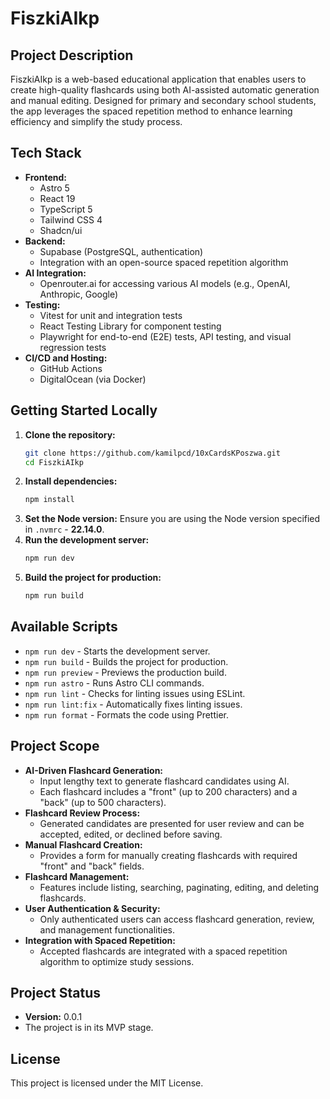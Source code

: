 # FiszkiAIkp

## Project Description

FiszkiAIkp is a web-based educational application that enables users to create high-quality flashcards using both AI-assisted automatic generation and manual editing. Designed for primary and secondary school students, the app leverages the spaced repetition method to enhance learning efficiency and simplify the study process.

## Tech Stack

- **Frontend:**
  - Astro 5
  - React 19
  - TypeScript 5
  - Tailwind CSS 4
  - Shadcn/ui
- **Backend:**
  - Supabase (PostgreSQL, authentication)
  - Integration with an open-source spaced repetition algorithm
- **AI Integration:**
  - Openrouter.ai for accessing various AI models (e.g., OpenAI, Anthropic, Google)
- **Testing:**
  - Vitest for unit and integration tests
  - React Testing Library for component testing
  - Playwright for end-to-end (E2E) tests, API testing, and visual regression tests
- **CI/CD and Hosting:**
  - GitHub Actions
  - DigitalOcean (via Docker)

## Getting Started Locally

1. **Clone the repository:**
   ```bash
   git clone https://github.com/kamilpcd/10xCardsKPoszwa.git
   cd FiszkiAIkp
   ```
2. **Install dependencies:**
   ```bash
   npm install
   ```
3. **Set the Node version:**
   Ensure you are using the Node version specified in `.nvmrc` - **22.14.0**.
4. **Run the development server:**
   ```bash
   npm run dev
   ```
5. **Build the project for production:**
   ```bash
   npm run build
   ```

## Available Scripts

- `npm run dev` - Starts the development server.
- `npm run build` - Builds the project for production.
- `npm run preview` - Previews the production build.
- `npm run astro` - Runs Astro CLI commands.
- `npm run lint` - Checks for linting issues using ESLint.
- `npm run lint:fix` - Automatically fixes linting issues.
- `npm run format` - Formats the code using Prettier.

## Project Scope

- **AI-Driven Flashcard Generation:**
  - Input lengthy text to generate flashcard candidates using AI.
  - Each flashcard includes a "front" (up to 200 characters) and a "back" (up to 500 characters).
- **Flashcard Review Process:**
  - Generated candidates are presented for user review and can be accepted, edited, or declined before saving.
- **Manual Flashcard Creation:**
  - Provides a form for manually creating flashcards with required "front" and "back" fields.
- **Flashcard Management:**
  - Features include listing, searching, paginating, editing, and deleting flashcards.
- **User Authentication & Security:**
  - Only authenticated users can access flashcard generation, review, and management functionalities.
- **Integration with Spaced Repetition:**
  - Accepted flashcards are integrated with a spaced repetition algorithm to optimize study sessions.

## Project Status

- **Version:** 0.0.1
- The project is in its MVP stage.

## License

This project is licensed under the MIT License.
